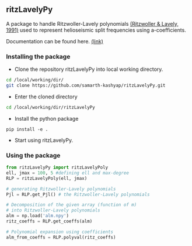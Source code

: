 ## ritzLavelyPy
A package to handle Ritzwoller-Lavely polynomials [(Ritzwoller & Lavely, 1991)](https://ui.adsabs.harvard.edu/abs/1991ApJ...369..557R/abstract)
used to represent helioseismic split frequencies using a-coefficients.

Documentation can be found here. [(link)](https://samarth-kashyap.github.io/ritzLavelyPy/)

### Installing the package
* Clone the repository ritzLavelyPy into local working directory.
``` bash
cd /local/working/dir/
git clone https://github.com/samarth-kashyap/ritzLavelyPy.git
```
* Enter the cloned directory

``` bash
cd /local/working/dir/ritzLavelyPy
```
* Install the python package
```
pip install -e .
```  
* Start using ritzLavelyPy.


### Using the package

```python
from ritzLavelyPy import ritzLavelyPoly
ell, jmax = 100, 5 #defining ell and max-degree
RLP = ritzLavelyPoly(ell, jmax)

# generating Ritzwoller-Lavely polynomials
Pjl = RLP.get_Pjl() # the Ritzwoller-Lavely polynomials

# Decomposition of the given array (function of m)
# into Ritzwoller-Lavely polynomials
alm = np.load('alm.npy')
ritz_coeffs = RLP.get_coeffs(alm)

# Polynomial expansion using coefficients
alm_from_coeffs = RLP.polyval(ritz_coeffs)
```

